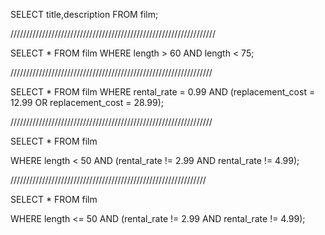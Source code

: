 SELECT title,description FROM film;


/////////////////////////////////////////////////////////////////



SELECT * FROM film
WHERE length > 60 AND length < 75;

////////////////////////////////////////////////////////////////


SELECT * FROM film
WHERE rental_rate = 0.99 AND (replacement_cost = 12.99 OR replacement_cost = 28.99);


////////////////////////////////////////////////////////////////

SELECT * FROM film

WHERE length < 50 AND (rental_rate != 2.99 AND rental_rate != 4.99);

//////////////////////////////////////////////////////////////




SELECT * FROM film

WHERE length <= 50 AND (rental_rate != 2.99 AND rental_rate != 4.99);



